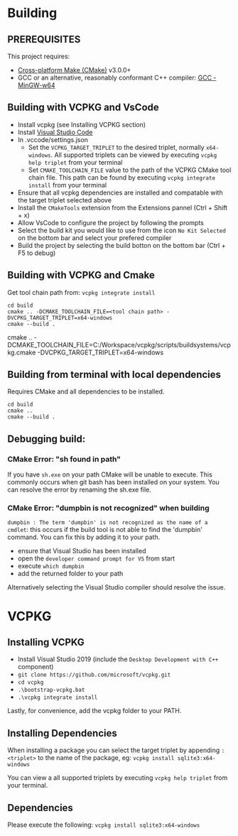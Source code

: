 # Building 

## PREREQUISITES
This project requires:
* [Cross-platform Make (CMake)](https://cmake.org/download/) v3.0.0+ 
* GCC or an alternative, reasonably conformant C++ compiler: [GCC - MinGW-w64](https://sourceforge.net/projects/mingw-w64/files/mingw-w64/mingw-w64-release/)

## Building with VCPKG and VsCode
* Install vcpkg (see Installing VCPKG section)
* Install [Visual Studio Code](https://code.visualstudio.com/)
* In .vccode/settings.json
    * Set the `VCPKG_TARGET_TRIPLET` to the desired triplet, normally `x64-windows`. All supported triplets can be viewed by executing `vcpkg help triplet` from your terminal
    * Set `CMAKE_TOOLCHAIN_FILE` value to the path of the VCPKG CMake tool chain file. This path can be found by executing `vcpkg integrate install` from your terminal
* Ensure that all vcpkg dependencies are installed and compatable with the target triplet selected above
* Install the `CMakeTools` extension from the Extensions pannel (Ctrl + Shift + x)
* Allow VsCode to configure the project by following the prompts
* Select the build kit you would like to use from the icon `No Kit Selected` on the bottom bar and select your prefered compiler
* Build the project by selecting the build botton on the bottom bar (Ctrl + F5 to debug)

## Building with VCPKG and Cmake
Get tool chain path from: `vcpkg integrate install`

```
cd build
cmake .. -DCMAKE_TOOLCHAIN_FILE=<tool chain path> -DVCPKG_TARGET_TRIPLET=x64-windows
cmake --build .
```

cmake .. -DCMAKE_TOOLCHAIN_FILE=C:/Workspace/vcpkg/scripts/buildsystems/vcpkg.cmake -DVCPKG_TARGET_TRIPLET=x64-windows

## Building from terminal with local dependencies
Requires CMake and all dependencies to be installed. 

```
cd build
cmake ..
cmake --build .
```

## Debugging build:

### CMake Error: "sh found in path"
If you have `sh.exe` on your path CMake will be unable to execute. This commonly occurs when git bash has been installed on your system. You can resolve the error by renaming the sh.exe file.

### CMake Error: "dumpbin is not recognized" when building
`dumpbin : The term 'dumpbin' is not recognized as the name of a cmdlet`: this occurs if the build tool is not able to find the 'dumpbin' command. You can fix this by adding it to your path.

* ensure that Visual Studio has been installed
* open the `developer command prompt for VS` from start
* execute `which dumpbin`
* add the returned folder to your path

Alternatively selecting the Visual Studio compiler should resolve the issue.


# VCPKG 

## Installing VCPKG
* Install Visual Studio 2019 (include the `Desktop Development with C++` component)
* `git clone https://github.com/microsoft/vcpkg.git`
* `cd vcpkg`
* `.\bootstrap-vcpkg.bat`
* `.\vcpkg integrate install`

Lastly, for convenience, add the vcpkg folder to your PATH.

## Installing Dependencies
When installing a package you can select the target triplet by appending `:<triplet>` to the name of the package, eg: `vcpkg install sqlite3:x64-windows`

You can view a all supported triplets by executing `vcpkg help triplet` from your terminal. 

## Dependencies
Please execute the following:
`vcpkg install sqlite3:x64-windows`


